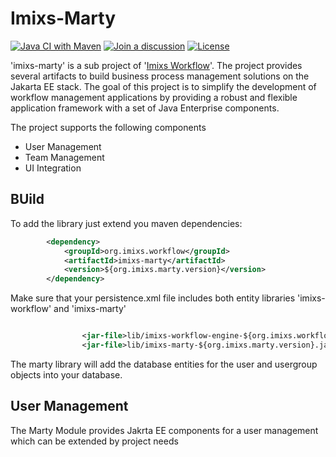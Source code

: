 # Imixs-Marty

[![Java CI with Maven](https://github.com/imixs/imixs-marty/actions/workflows/maven.yml/badge.svg)](https://github.com/imixs/imixs-marty/actions/workflows/maven.yml)
[![Join a discussion](https://img.shields.io/badge/discuss-on%20github-4CB697)](https://github.com/imixs/imixs-workflow/discussions)
[![License](https://img.shields.io/badge/license-GPL-blue.svg)](https://github.com/imixs/imixs-marty/blob/master/LICENSE)

'imixs-marty' is a sub project of '[Imixs Workflow](https://github.com/imixs/imixs-workflow)'. The project provides several artifacts to build business process management solutions on the Jakarta EE stack. The goal of this project is to simplify the development of workflow management applications by providing a robust and flexible application framework with a set of Java Enterprise components.

The project supports the following components

- User Management
- Team Management
- UI Integration

## BUild

To add the library just extend you maven dependencies:

```xml
		<dependency>
			<groupId>org.imixs.workflow</groupId>
			<artifactId>imixs-marty</artifactId>
			<version>${org.imixs.marty.version}</version>
		</dependency>
```

Make sure that your persistence.xml file includes both entity libraries 'imixs-workflow' and 'imixs-marty'

```xml

                <jar-file>lib/imixs-workflow-engine-${org.imixs.workflow.version}.jar</jar-file>
                <jar-file>lib/imixs-marty-${org.imixs.marty.version}.jar</jar-file>
```

The marty library will add the database entities for the user and usergroup objects into your database.

## User Management

The Marty Module provides Jakrta EE components for a user management which can be extended by project needs
